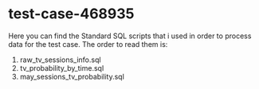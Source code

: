 # test-case-468935

Here you can find the Standard SQL scripts that i used in order to process data for the test case.
The order to read them is:
1. raw_tv_sessions_info.sql
2. tv_probability_by_time.sql
3. may_sessions_tv_probability.sql

